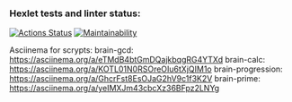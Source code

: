 ### Hexlet tests and linter status:
[![Actions Status](https://github.com/SafarGalimzyanov/python-project-49/workflows/hexlet-check/badge.svg)](https://github.com/SafarGalimzyanov/python-project-49/actions)
[![Maintainability](https://api.codeclimate.com/v1/badges/566304b06d2e1648d868/maintainability)](https://codeclimate.com/github/SafarGalimzyanov/python-project-49/maintainability)

Asciinema for scrypts:
brain-gcd: https://asciinema.org/a/eTMdB4btGmDQajkbqgRG4YTXd
brain-calc: https://asciinema.org/a/KOTL01N0RSOreOIu6tXjQIM1o
brain-progression: https://asciinema.org/a/GhcrFst8EsOJaG2hV9c1f3K2V
brain-prime: https://asciinema.org/a/yeIMXJm43cbcXz36BFpz2LNYg
